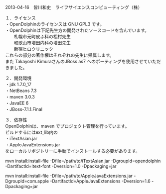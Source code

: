 2013-04-16　皆川和史　ライフサイエンスコンピューティング（株）  

１．ライセンス  
・OpenDolphinのライセンスは GNU GPL3 です。  
・OpenDolphinは下記先生方の開発されたソースコードを含んでいます。  
　　札幌市元町皮ふ科の松村先生  
　　和歌山市増田内科の増田先生  
　　新宿ヒロクリニック   
これらの部分の著作権はそれぞれの先生に帰属します。  
また Takayoshi KimuraさんのJBoss as7 へのポーティングを使用させていただきました。  

２．開発環境  
・jdk 1.7.0_17  
・NetBeans 7.3  
・maven 3.0.3  
・JavaEE 6  
・JBoss-7.1.1.Final  

３．依存性  
OpenDolphinは、maven でプロジェクト管理を行っています。  
ビルドするにはext_lib内の  
・iTextAsian.jar  
・AppleJavaExtensions.jar  
をローカルリポジトリーに手動でインストールする必要があります。  

mvn install:install-file -Dfile=/path/to/iTextAsian.jar -DgroupId=opendolphin -DartifactId=itext-font -Dversion=1.0 -Dpackaging=jar  

mvn install:install-file -Dfile=/path/to/AppleJavaExtensions.jar -DgroupId=com.apple -DartifactId=AppleJavaExtensions -Dversion=1.6 -Dpackaging=jar